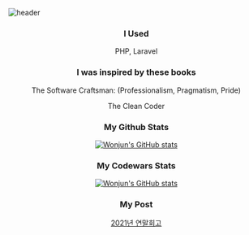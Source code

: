 ![header](https://capsule-render.vercel.app/api?type=slice&color=gradient&height=160&section=header&text=Hi!%20I%27m%20Wonjun!&fontAlign=50&fontAlignY=70&fontSize=90&fontColor=000000)

<h3 align="center"> I Used </h3>
<div align="center">
PHP, Laravel
</div>

<h3 align="center"> I was inspired by these books </h3>
<div align="center">
<p>The Software Craftsman: (Professionalism, Pragmatism, Pride)</p>
<p>The Clean Coder</p>
</div>

<h3 align="center">My Github Stats</h3>
<div align="center">
  
[![Wonjun's GitHub stats](https://github-readme-stats.vercel.app/api?username=wonjun3991&hide_title=true&show_icons=true&include_all_commits=true&disable_animations=true&theme=vue)](https://github.com/anuraghazra/github-readme-stats)
</div>

<h3 align="center">My Codewars Stats</h3>
<div align="center">
  
[![Wonjun's GitHub stats](https://www.codewars.com/users/wonjun3991/badges/large)](https://www.codewars.com/users/wonjun3991)
</div>

<h3 align="center">My Post</h3>
<div align="center">
<a href="https://beaded-swoop-391.notion.site/2021-82e6564724d84edc9390318ad693407c">2021년 연말회고</a>
</div>
